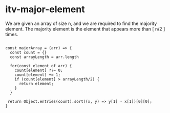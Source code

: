 # itv-major-element
We are given an array of size n, and we are required to find the majority element. The majority element is the element that appears more than [ n/2 ] times.


```

const majorArray = (arr) => {
  const count = {}
  const arrayLength = arr.length

  for(const element of arr) {
    count[element] ??= 0;
    count[element] += 1;
    if (count[element] > arrayLength/2) {
      return element;
    }
  }

 return Object.entries(count).sort((x, y) => y[1] - x[1])[0][0];
}

```
